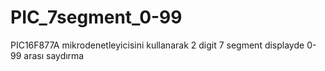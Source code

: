 # PIC_7segment_0-99
 PIC16F877A mikrodenetleyicisini kullanarak 2 digit 7 segment displayde 0-99 arası saydırma
